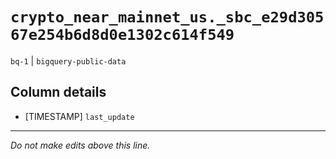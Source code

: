 # `crypto_near_mainnet_us._sbc_e29d30567e254b6d8d0e1302c614f549`
`bq-1` | `bigquery-public-data`

## Column details
* [TIMESTAMP] `last_update`

-------------------------------------------------------------------------------
*Do not make edits above this line.*
